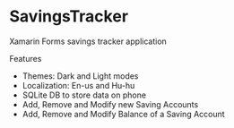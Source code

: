 # SavingsTracker
Xamarin Forms savings tracker application

Features
- Themes: Dark and Light modes
- Localization: En-us and Hu-hu
- SQLite DB to store data on phone
- Add, Remove and Modify new Saving Accounts
- Add, Remove and Modify Balance of a Saving Account
